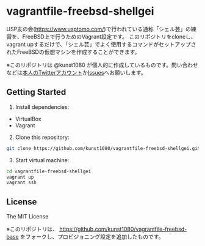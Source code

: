 vagrantfile-freebsd-shellgei
===

USP友の会(https://www.usptomo.com/)で行われている通称「シェル芸」の練習を、FreeBSD上で行うためのVagrant設定です。
このリポジトリをcloneし、vagrant upするだけで、「シェル芸」でよく使用するコマンドがセットアップされたFreeBSDの仮想マシンを作成することができます。

※このリポジトリは @kunst1080 が個人的に作成しているものです。問い合わせなどは[本人のTwitterアカウント](https://twitter.com/kunst1080)か[Issues](https://github.com/kunst1080/vagrantfile-freebsd-shellgei/issues)へお願いします。


## Getting Started
1. Install dependencies:

  - VirtualBox
  - Vagrant

2. Clone this repository:

  ```bash
  git clone https://github.com/kunst1080/vagrantfile-freebsd-shellgei.git
  ```

3. Start virtual machine:

  ```bash
  cd vagrantfile-freebsd-shellgei
  vagrant up
  vagrant ssh
  ```


## License
The MIT License


※このリポジトリは、 https://github.com/kunst1080/vagrantfile-freebsd-base をフォークし、プロビジョニング設定を追加したものです。
